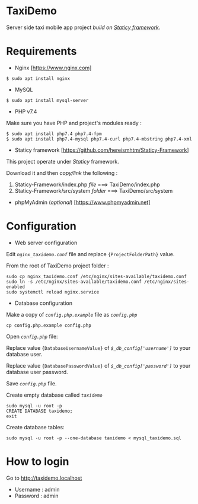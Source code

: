 # TaxiDemo

Server side taxi mobile app project _build on [Staticy framework](https://github.com/hereismhtm/Staticy-Framework)_.

# Requirements

* Nginx [https://www.nginx.com]

```shell
$ sudo apt install nginx
```
* MySQL

```shell
$ sudo apt install mysql-server
```

* PHP v7.4

Make sure you have PHP and project's modules ready :

```shell
$ sudo apt install php7.4 php7.4-fpm
$ sudo apt install php7.4-mysql php7.4-curl php7.4-mbstring php7.4-xml
```

* Staticy framework [https://github.com/hereismhtm/Staticy-Framework]

This project operate under *Staticy* framework.

Download it and then *copy/link* the following :

1. Staticy-Framework/index.php *file* ===> TaxiDemo/index.php
2. Staticy-Framework/src/system *folder* ===> TaxiDemo/src/system

* phpMyAdmin (*optional*) [https://www.phpmyadmin.net]

# Configuration

* Web server configuration

Edit *`nginx_taxidemo.conf`* file and replace `{ProjectFolderPath}` value.

From the root of TaxiDemo project folder :

```shell
sudo cp nginx_taxidemo.conf /etc/nginx/sites-available/taxidemo.conf
sudo ln -s /etc/nginx/sites-available/taxidemo.conf /etc/nginx/sites-enabled
sudo systemctl reload nginx.service
```

* Database configuration

Make a copy of *`config.php.example`* file as *`config.php`*

```shell
cp config.php.example config.php
```

Open *`config.php`* file:

Replace value `{DatabaseUsernameValue}` of *`$_db_config['username']`* to your database user.

Replace value `{DatabasePasswordValue}` of *`$_db_config['password']`* to your database user password.

Save *`config.php`* file.

Create empty database called *`taxidemo`* 

```shell
sudo mysql -u root -p
CREATE DATABASE taxidemo;
exit
```

Create database tables:

```shell
sudo mysql -u root -p --one-database taxidemo < mysql_taxidemo.sql
```

# How to login
Go to http://taxidemo.localhost

- Username : admin
- Password : admin
